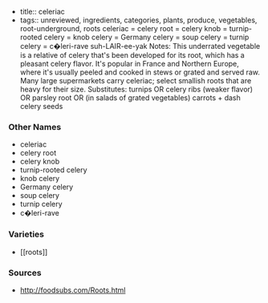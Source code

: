 - title:: celeriac
- tags:: unreviewed, ingredients, categories, plants, produce, vegetables, root-underground, roots
celeriac = celery root = celery knob = turnip-rooted celery = knob celery = Germany celery = soup celery = turnip celery = c�leri-rave suh-LAIR-ee-yak Notes: This underrated vegetable is a relative of celery that's been developed for its root, which has a pleasant celery flavor. It's popular in France and Northern Europe, where it's usually peeled and cooked in stews or grated and served raw. Many large supermarkets carry celeriac; select smallish roots that are heavy for their size. Substitutes: turnips OR celery ribs (weaker flavor) OR parsley root OR (in salads of grated vegetables) carrots + dash celery seeds

### Other Names

* celeriac
* celery root
* celery knob
* turnip-rooted celery
* knob celery
* Germany celery
* soup celery
* turnip celery
* c�leri-rave

### Varieties

* [[roots]]

### Sources
* http://foodsubs.com/Roots.html
